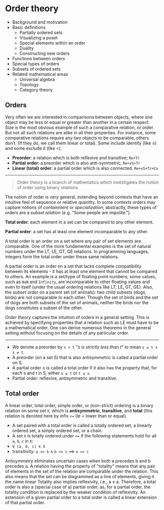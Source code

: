 # Order theory

* Background and motivation
* Basic definitions
  * Partially ordered sets
  * Visualizing a poset
  * Special elements within an order
  * Duality
  * Constructing new orders
* Functions between orders
* Special types of orders
* Subsets of ordered sets
* Related mathematical areas
    * Universal algebra
    * Topology
    * Category theory


## Orders

Very often we are interested in comparisons between objects, where one object may be less or equal or greater than another in a certain respect.
Size is the most obvious example of such a comparative relation, or order.
But not all such relations are alike in all their properties.
For instance, some comparative relations require any two objects to be comparable, others don’t. (If they do, we call them linear or total).
Some include identity (like ≤) and some exclude it (like <).

- **Preorder**: a relation which is both reflexive and transitive; `Re+Tr`
- **Partial order**: a preorder which is also anti-symmetric; `Re+vS+Tr`
- **Linear (total) order**: a partial order which is also connected. `Re+vS+Tr+Co`


---

> Order theory is a branch of mathematics which investigates the notion of order using binary relations.


The notion of order is very general, extending beyond contexts that have an intuitive feel of sequence or relative quantity. In some contexts orders may capture notions of *containment* or *specialization*; abstractly, these types of orders are a *subset relation* (e.g. "Some people are impolite.").

**Total order**: each element in a set can be compared to any other element.

**Partial order**: a set has at least one element incomparable to any other.


A total order is an order on a set where any pair of set elements are comparable. One of the more fundamental examples is the set of natural numbers under the LT, LE, GT, GE relations. In programming languages, integers form the total order under these same relations.

A partial order is an order on a set that lacks complete compatibility between its elements - it has at least one element that cannot be compared to others. An example is a set/type of floating point numbers; some values, such as `NaN` and `Infinity`, are incomparable to other floating values and even to itself (under the usual ordering relations like LT, LE, GT, GE). Also, the *subset order* on a parent set (of animals): two child subsets (dogs, birds) are not comparable to each other. Though the set of birds and the set of dogs are both subsets of the set of animals, neither the birds nor the dogs constitutes a subset of the other.

*Order theory* captures the intuition of orders in a general setting. This is achieved by specifying properties that a relation such as LE must have to be a mathematical order. One can derive numerous theorems in the general setting without focusing on the details of any particular order.


---

- We denote a preorder by `s < t` "_s is strictly less than t_" to mean `s ≤ t ∧ s ≠ t`.
- A preorder (on a set S) that is also antisymmetric is called a partial order
on S.
- A partial order ≤ is called a total order if it also has the property that,
for each s and t in S, either `s ≤ t` or `t ≤ s`.
- Partial order: reflexive, antisymmetric and transitive.


## Total order

A linear order, total order, simple order, or (non-strict) ordering is a binary relation on some set `X`, which is **antisymmetric**, **transitive**, and **total** (this relation is denoted here by infix `<=` (le = lower than or equal).
- A set paired with a total order is called a totally ordered set, a linearly ordered set, a simply ordered set, or a chain.
- A set `X` is totally ordered under `<=` if the following statements hold for all `a`, `b`, `c` in `X`:
- `∀ (a, b, c) ∈ X`
- transitivity: `a <= b` ∧ `b <= c` ⟹ `a <= c`

Antisymmetry eliminates uncertain cases when both a precedes b and b precedes a. A relation having the property of "totality" means that any pair of elements in the set of the relation are comparable under the relation. This also means that the set can be diagrammed as a line of elements, giving it the name linear Totality also implies reflexivity, i.e., a ≤ a. Therefore, a total order is also a (special case of a) partial order, as, for a partial order, the totality condition is replaced by the weaker condition of reflexivity. An extension of a given partial order to a total order is called a linear extension of that partial order.
